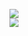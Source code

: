 [![](https://img.shields.io/badge/Made%20With-Github%20Spray-lightgrey.svg?style=for-the-badge&logo=github)](https://github.com/Annihil/github-spray#2754)  
[![](https://i.imgur.com/2DrTn0Z.gif)](https://github.com/Annihil/github-spray)